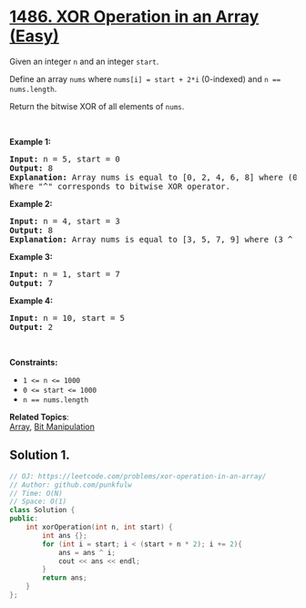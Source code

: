 # [1486. XOR Operation in an Array (Easy)](https://leetcode.com/problems/xor-operation-in-an-array/)

<p>Given an integer <code>n</code> and an integer <code>start</code>.</p>

<p>Define an array <code>nums</code> where <code>nums[i] = start + 2*i</code> (0-indexed) and <code>n == nums.length</code>.</p>

<p>Return the bitwise&nbsp;XOR&nbsp;of all elements of <code>nums</code>.</p>

<p>&nbsp;</p>
<p><strong>Example 1:</strong></p>

<pre><strong>Input:</strong> n = 5, start = 0
<strong>Output:</strong> 8
<strong>Explanation: </strong>Array nums is equal to [0, 2, 4, 6, 8] where (0 ^ 2 ^ 4 ^ 6 ^ 8) = 8.
Where "^" corresponds to bitwise XOR operator.
</pre>

<p><strong>Example 2:</strong></p>

<pre><strong>Input:</strong> n = 4, start = 3
<strong>Output:</strong> 8
<strong>Explanation: </strong>Array nums is equal to [3, 5, 7, 9] where (3 ^ 5 ^ 7 ^ 9) = 8.</pre>

<p><strong>Example 3:</strong></p>

<pre><strong>Input:</strong> n = 1, start = 7
<strong>Output:</strong> 7
</pre>

<p><strong>Example 4:</strong></p>

<pre><strong>Input:</strong> n = 10, start = 5
<strong>Output:</strong> 2
</pre>

<p>&nbsp;</p>
<p><strong>Constraints:</strong></p>

<ul>
	<li><code>1 &lt;= n &lt;= 1000</code></li>
	<li><code>0 &lt;= start &lt;= 1000</code></li>
	<li><code>n == nums.length</code></li>
</ul>

**Related Topics**:  
[Array](https://leetcode.com/tag/array/), [Bit Manipulation](https://leetcode.com/tag/bit-manipulation/)

## Solution 1.

```cpp
// OJ: https://leetcode.com/problems/xor-operation-in-an-array/
// Author: github.com/punkfulw
// Time: O(N)
// Space: O(1)
class Solution {
public:
    int xorOperation(int n, int start) {
        int ans {};
        for (int i = start; i < (start + n * 2); i += 2){
            ans = ans ^ i; 
            cout << ans << endl;
        }
        return ans;
    }
};
```
